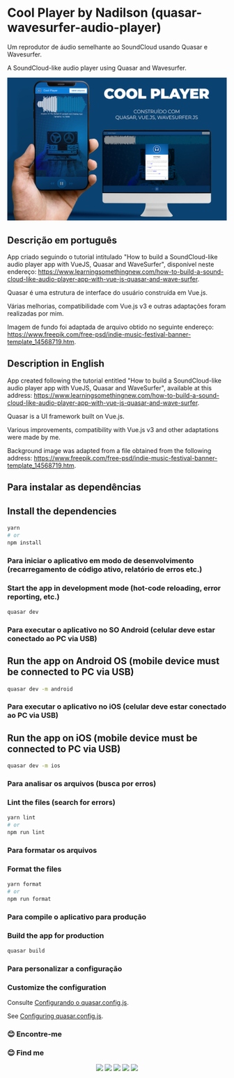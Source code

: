 # Cool Player by Nadilson (quasar-wavesurfer-audio-player)

Um reprodutor de áudio semelhante ao SoundCloud usando Quasar e Wavesurfer.

A SoundCloud-like audio player using Quasar and Wavesurfer.

![Cool Player screenshots](Cool_Player.png)

## Descrição em português

App criado seguindo o tutorial intitulado "How to build a SoundCloud-like audio player app with VueJS, Quasar and WaveSurfer", disponível neste endereço: https://www.learningsomethingnew.com/how-to-build-a-sound-cloud-like-audio-player-app-with-vue-js-quasar-and-wave-surfer.

Quasar é uma estrutura de interface do usuário construída em Vue.js.

Várias melhorias, compatibilidade com Vue.js v3 e outras adaptações foram realizadas por mim.

Imagem de fundo foi adaptada de arquivo obtido no seguinte endereço: https://www.freepik.com/free-psd/indie-music-festival-banner-template_14568719.htm.

## Description in English

App created following the tutorial entitled "How to build a SoundCloud-like audio player app with VueJS, Quasar and WaveSurfer", available at this address: https://www.learningsomethingnew.com/how-to-build-a-sound-cloud-like-audio-player-app-with-vue-js-quasar-and-wave-surfer.

Quasar is a UI framework built on Vue.js.

Various improvements, compatibility with Vue.js v3 and other adaptations were made by me.

Background image was adapted from a file obtained from the following address: https://www.freepik.com/free-psd/indie-music-festival-banner-template_14568719.htm.

## Para instalar as dependências

## Install the dependencies

```bash
yarn
# or
npm install
```

### Para iniciar o aplicativo em modo de desenvolvimento (recarregamento de código ativo, relatório de erros etc.)

### Start the app in development mode (hot-code reloading, error reporting, etc.)

```bash
quasar dev
```

### Para executar o aplicativo no SO Android (celular deve estar conectado ao PC via USB)

## Run the app on Android OS (mobile device must be connected to PC via USB)

```bash
quasar dev -m android
```

### Para executar o aplicativo no iOS (celular deve estar conectado ao PC via USB)

## Run the app on iOS (mobile device must be connected to PC via USB)

```bash
quasar dev -m ios
```

### Para analisar os arquivos (busca por erros)

### Lint the files (search for errors)

```bash
yarn lint
# or
npm run lint
```

### Para formatar os arquivos

### Format the files

```bash
yarn format
# or
npm run format
```

### Para compile o aplicativo para produção

### Build the app for production

```bash
quasar build
```

### Para personalizar a configuração

### Customize the configuration

Consulte [Configurando o quasar.config.js](https://v2.quasar.dev/quasar-cli-webpack/quasar-config-js).

See [Configuring quasar.config.js](https://v2.quasar.dev/quasar-cli-webpack/quasar-config-js).

### 😊 Encontre-me

### 😊 Find me

<p align="center">
<a href="https://nadportfolio.vercel.app/"><img src="https://img.shields.io/badge/-Site%20pessoal%20de%20Nadilson-blue?style=flat&logo=Next.js&logoColor=white"/></a>
<a href="https://www.linkedin.com/in/nadilson-teixeira/"><img src="https://img.shields.io/badge/-Nadilson-0077B5?style=flat&logo=Linkedin&logoColor=white"/></a>
<a href="mailto:nadilson.ads@gmail.com"><img src="https://img.shields.io/badge/-Nadilson-D14836?style=flat&logo=Gmail&logoColor=white"/></a>
<a href="https://instagram.com/nadilsondev"><img src="https://img.shields.io/badge/-@nadilsondev-E4405F?style=flat&logo=Instagram&logoColor=white"/></a>
<a href="https://twitter.com/nadilsondev"><img src="https://img.shields.io/badge/-@nadilsondev-blue?style=flat&logo=Twitter&logoColor=white"/></a>
</p>
